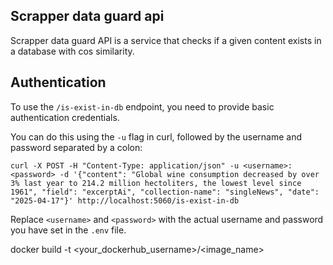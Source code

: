 
## Scrapper data guard api

Scrapper data guard API is a service that checks if a given content exists in a database with cos similarity.


## Authentication

To use the `/is-exist-in-db` endpoint, you need to provide basic authentication credentials.

You can do this using the `-u` flag in curl, followed by the username and password separated by a colon:

```code
curl -X POST -H "Content-Type: application/json" -u <username>:<password> -d '{"content": "Global wine consumption decreased by over 3% last year to 214.2 million hectoliters, the lowest level since 1961", "field": "excerptAi", "collection-name": "singleNews", "date": "2025-04-17"}' http://localhost:5060/is-exist-in-db
```

Replace `<username>` and `<password>` with the actual username and password you have set in the `.env` file.

docker build -t <your_dockerhub_username>/<image_name>